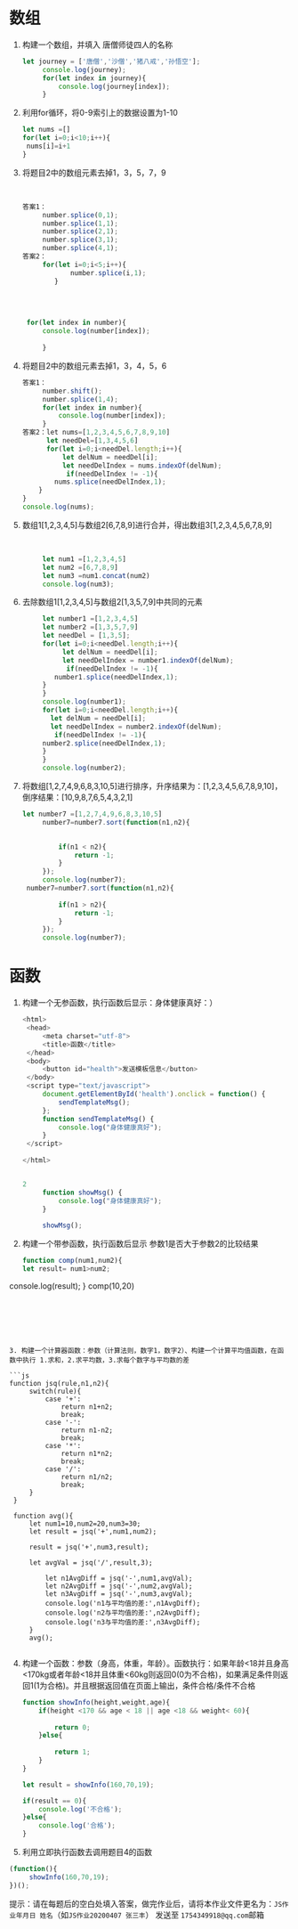 # 数组

1. 构建一个数组，并填入  唐僧师徒四人的名称
   
   ```js
   let journey = ['唐僧','沙僧','猪八戒','孙悟空'];
   		console.log(journey);
   		for(let index in journey){
   			console.log(journey[index]);
   		}
   ```
   
   
   
2. 利用for循环，将0-9索引上的数据设置为1-10

   ```js
   let nums =[]
   for(let i=0;i<10;i++){
    nums[i]=i+1
   }
   ```
   
3. 将题目2中的数组元素去掉1，3，5，7，9

   ​	

   ```js
   答案1：
   		number.splice(0,1);
   		number.splice(1,1);
   		number.splice(2,1);
   		number.splice(3,1);
   		number.splice(4,1);
   答案2：
   		for(let i=0;i<5;i++){
               number.splice(i,1);
           }
   ```

   ​		

   ```js
   	
   	for(let index in number){
   		console.log(number[index]);
   		
   		}
   ```

4. 将题目2中的数组元素去掉1，3，4，5，6

   ```js
   答案1：	
   		number.shift();
   		number.splice(1,4);
   		for(let index in number){
   			console.log(number[index]);
   		}
   答案2：let nums=[1,2,3,4,5,6,7,8,9,10]
         let needDel=[1,3,4,5,6]
         for(let i=0;i<needDel.length;i++){
             let delNum = needDel[i];
             let needDelIndex = nums.indexOf(delNum);
              if(needDelIndex != -1){
           nums.splice(needDelIndex,1);
       }			
   }
   console.log(nums);
   ```

   

5. 数组1[1,2,3,4,5]与数组2[6,7,8,9]进行合并，得出数组3[1,2,3,4,5,6,7,8,9]

   ​		

   ```js
   		let num1 =[1,2,3,4,5]
   		let num2 =[6,7,8,9]
   		let num3 =num1.concat(num2)     
   		console.log(num3);
   ```
   
   

6. 去除数组1[1,2,3,4,5]与数组2[1,3,5,7,9]中共同的元素

   ```js
   		let number1 =[1,2,3,4,5]
   		let number2 =[1,3,5,7,9]
   		let needDel = [1,3,5];
   		for(let i=0;i<needDel.length;i++){
             let delNum = needDel[i];
             let needDelIndex = number1.indexOf(delNum);
              if(needDelIndex != -1){
           number1.splice(needDelIndex,1);
   		}
   		}
   		console.log(number1);
   		for(let i=0;i<needDel.length;i++){
   		  let delNum = needDel[i];
   		  let needDelIndex = number2.indexOf(delNum);
   		   if(needDelIndex != -1){
   		number2.splice(needDelIndex,1);
   		}
   		}
   		console.log(number2);
   ```

   

7. 将数组[1,2,7,4,9,6,8,3,10,5]进行排序，升序结果为：[1,2,3,4,5,6,7,8,9,10]，倒序结果：[10,9,8,7,6,5,4,3,2,1]

   ```js
   let number7 =[1,2,7,4,9,6,8,3,10,5]
   		number7=number7.sort(function(n1,n2){
   			
   ```

   
   ```js
   			if(n1 < n2){
   				return -1;  
   			}
   		});  
   		console.log(number7);
   	number7=number7.sort(function(n1,n2){
   		
   			if(n1 > n2){
   				return -1;  
   			}
   		});  
   		console.log(number7);
   ```

   

# 函数

1. 构建一个无参函数，执行函数后显示：身体健康真好：）
   
   ```js
   <html>
   	<head>
   		<meta charset="utf-8">
   		<title>函数</title>
   	</head>
   	<body>
   		<button id="health">发送模板信息</button>
   	</body>
   	<script type="text/javascript">
   		document.getElementById('health').onclick = function() {
   			sendTemplateMsg();
   		};
   		function sendTemplateMsg() {
   			console.log("身体健康真好");
   		}
   	</script>
   	
   </html>
   
   
   2
   		function showMsg() {
   			console.log("身体健康真好");
   		}
   		
   		showMsg();
   ```
   
   
   
2. 构建一个带参函数，执行函数后显示 参数1是否大于参数2的比较结果

   ```js
   function comp(num1,num2){
   let result= num1>num2;
console.log(result);
   }
comp(10,20)
   ```
   
   


   ​

3. 构建一个计算器函数：参数（计算法则，数字1，数字2）、构建一个计算平均值函数，在函数中执行 1.求和，2.求平均数，3.求每个数字与平均数的差

   ```js
   function jsq(rule,n1,n2){
   	    switch(rule){
   	        case '+':
   	            return n1+n2;
   	            break;
   	        case '-':
   	            return n1-n2;
   	            break;
   	        case '*':
   	            return n1*n2;
   	            break;
   	        case '/':
   	            return n1/n2;
   	            break;
   	    }
   	}
   	
   	function avg(){
   		let num1=10,num2=20,num3=30;
   		let result = jsq('+',num1,num2);
   		
   		result = jsq('+',num3,result);
   		
   		let avgVal = jsq('/',result,3);
   		
   			let n1AvgDiff = jsq('-',num1,avgVal); 
   			let n2AvgDiff = jsq('-',num2,avgVal);     
   			let n3AvgDiff = jsq('-',num3,avgVal); 
   			console.log('n1与平均值的差:',n1AvgDiff);
   			console.log('n2与平均值的差:',n2AvgDiff);
   		    console.log('n3与平均值的差:',n3AvgDiff);
   		}
   		avg();
   			 
   ```

   

4. 构建一个函数：参数（身高，体重，年龄）。函数执行：如果年龄<18并且身高<170kg或者年龄<18并且体重<60kg则返回0(0为不合格)，如果满足条件则返回1(1为合格)。并且根据返回值在页面上输出，条件合格/条件不合格

   ```js
   function showInfo(height,weight,age){
       if(height <170 && age < 18 || age <18 && weight< 60){
          
           return 0;
       }else{
           
           return 1;
       }
   }
   
   let result = showInfo(160,70,19);
   
   if(result == 0){
       console.log('不合格');
   }else{
       console.log('合格');
   }
   ```

   

5. 利用立即执行函数去调用题目4的函数

```js
(function(){  
     showInfo(160,70,19);
})();


```


提示：请在每题后的空白处填入答案，做完作业后，请将本作业文件更名为：`JS作业年月日 姓名`（如`JS作业20200407 张三丰`） 发送至 `1754349918@qq.com`邮箱